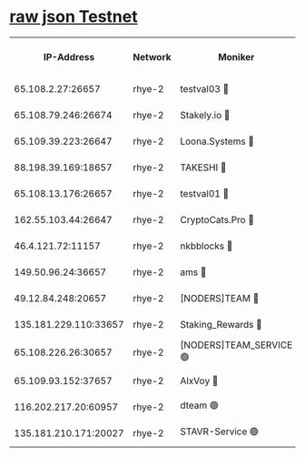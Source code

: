 
[raw json Testnet](https://rpc-check.quickt.stavr.tech/quickt/rpc-quickt-result.json)
=


<table><tr><th>IP-Address</th><th>Network</th><th>Moniker</th><th>Latest Block Height</th><th>Earliest Block Height</th><th>Catching Up</th><th>Tx Index</th><th>Voting Power</th><th>Scan Time</th></tr><tr><td>65.108.2.27:26657</td><td>rhye-2</td><td>testval03 🔴</td><td>1340303</td><td>1</td><td>False</td><td>on</td><td>11002050</td><td>2024-03-20T15:22:51.783484332UTC</td></tr><tr><td>65.108.79.246:26674</td><td>rhye-2</td><td>Stakely.io 🔴</td><td>1340303</td><td>1</td><td>False</td><td>on</td><td>10010</td><td>2024-03-20T15:22:52.103536531UTC</td></tr><tr><td>65.109.39.223:26647</td><td>rhye-2</td><td>Loona.Systems 🔴</td><td>1340304</td><td>1</td><td>False</td><td>off</td><td>86949</td><td>2024-03-20T15:22:57.069645782UTC</td></tr><tr><td>88.198.39.169:18657</td><td>rhye-2</td><td>TAKESHI 🔴</td><td>1340304</td><td>1</td><td>False</td><td>off</td><td>40542</td><td>2024-03-20T15:22:57.677985198UTC</td></tr><tr><td>65.108.13.176:26657</td><td>rhye-2</td><td>testval01 🔴</td><td>1340304</td><td>1</td><td>False</td><td>on</td><td>13082010</td><td>2024-03-20T15:22:58.300985734UTC</td></tr><tr><td>162.55.103.44:26647</td><td>rhye-2</td><td>CryptoCats.Pro 🔴</td><td>1340310</td><td>1</td><td>False</td><td>off</td><td>9999</td><td>2024-03-20T15:23:29.967576337UTC</td></tr><tr><td>46.4.121.72:11157</td><td>rhye-2</td><td>nkbblocks 🔴</td><td>1340302</td><td>70101</td><td>False</td><td>off</td><td>81084</td><td>2024-03-20T15:22:45.011392549UTC</td></tr><tr><td>149.50.96.24:36657</td><td>rhye-2</td><td>ams 🔴</td><td>1340307</td><td>133501</td><td>False</td><td>on</td><td>10732</td><td>2024-03-20T15:23:13.471241620UTC</td></tr><tr><td>49.12.84.248:20657</td><td>rhye-2</td><td>[NODERS]TEAM 🔴</td><td>1340307</td><td>146001</td><td>False</td><td>on</td><td>59690</td><td>2024-03-20T15:23:11.085613725UTC</td></tr><tr><td>135.181.229.110:33657</td><td>rhye-2</td><td>Staking_Rewards 🔴</td><td>1340304</td><td>149101</td><td>False</td><td>on</td><td>9900</td><td>2024-03-20T15:22:57.381788277UTC</td></tr><tr><td>65.108.226.26:30657</td><td>rhye-2</td><td>[NODERS]TEAM_SERVICE 🟢</td><td>1340304</td><td>241501</td><td>False</td><td>on</td><td>0</td><td>2024-03-20T15:22:57.996638799UTC</td></tr><tr><td>65.109.93.152:37657</td><td>rhye-2</td><td>AlxVoy 🔴</td><td>1340303</td><td>315173</td><td>False</td><td>on</td><td>150351</td><td>2024-03-20T15:22:49.402422562UTC</td></tr><tr><td>116.202.217.20:60957</td><td>rhye-2</td><td>dteam 🟢</td><td>1340304</td><td>1334001</td><td>False</td><td>on</td><td>0</td><td>2024-03-20T15:22:54.668041356UTC</td></tr><tr><td>135.181.210.171:20027</td><td>rhye-2</td><td>STAVR-Service 🟢</td><td>1340306</td><td>1336501</td><td>False</td><td>on</td><td>0</td><td>2024-03-20T15:23:08.838650679UTC</td></tr></table>